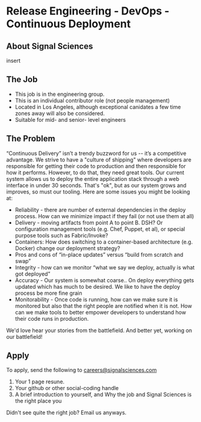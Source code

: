# Release Engineering - DevOps - Continuous Deployment

## About Signal Sciences

insert

## The Job

* This job is in the engineering group.
* This is an individual contributor role (not people management)
* Located in Los Angeles, although exceptional canidates a few time
  zones away will also be considered.
* Suitable for mid- and senior- level engineers

## The Problem

“Continuous Delivery” isn’t a trendy buzzword for us -- it’s a competitive
advantage.   We strive to have a "culture of shipping" where developers are
responsible for getting their code to production and then responsible for how
it performs.  However, to do that, they need great tools.  Our current system
allows us to deploy the entire application stack through a web interface in
under 30 seconds.  That's "ok", but as our system grows and improves, so must our tooling.
Here are some issues you might be looking at:

* Reliability - there are number of external dependencies in the deploy process.
How can we minimize impact if they fail (or not use them at all)
* Delivery - moving artifacts from point A to point B.   DSH? Or configuration
management tools (e.g. Chef, Puppet, et al), or special purpose tools such as
Fabric/Invoke?
* Containers: How does switching to a container-based architecture (e.g. Docker)
change our deployment strategy?
* Pros and cons of “in-place updates” versus “build from scratch and swap”
* Integrity - how can we monitor “what we say we deploy, actually is what got
deployed”
* Accuracy - Our system is somewhat coarse.. On deploy everything gets updated
which has much to be desired.  We like to have the deploy process be more fine
grain
* Monitorability - Once code is running, how can we make sure it is monitored
but also that the right people are notified when it is not.  How can we make
tools to better empower developers to understand how their code runs in
production.

We'd love hear your stories from the battlefield.  And better yet, working on
our battlefield!

## Apply

To apply, send the following to careers@signalsciences.com

1. Your 1 page resune.
2. Your github or other social-coding handle
3. A brief introduction to yourself, and Why the job and Signal Sciences is the right place you

Didn't see quite the right job?  Email us anyways.

